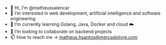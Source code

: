 - 👋 Hi, I’m @matheussalencar
- 👀 I’m interested in web development, artificial intelligence and software engineering 
- 🌱 I’m currently learning Golang, Java, Docker and cloud ☁️ 
- 💞️ I’m looking to collaborate on backend projects
- 📫 How to reach me -> matheus.hsantos@mercadolivre.com

<!---
matheussalencar/matheussalencar is a ✨ special ✨ repository because its `README.md` (this file) appears on your GitHub profile.
You can click the Preview link to take a look at your changes.
--->
